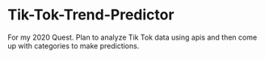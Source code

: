# Tik-Tok-Trend-Predictor
For my 2020 Quest. Plan to analyze Tik Tok data using apis and then come up with categories to make predictions.
